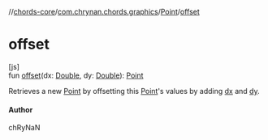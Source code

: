 //[chords-core](../../../index.md)/[com.chrynan.chords.graphics](../index.md)/[Point](index.md)/[offset](offset.md)

# offset

[js]\
fun [offset](offset.md)(dx: [Double](https://kotlinlang.org/api/latest/jvm/stdlib/kotlin/-double/index.html), dy: [Double](https://kotlinlang.org/api/latest/jvm/stdlib/kotlin/-double/index.html)): [Point](index.md)

Retrieves a new [Point](index.md) by offsetting this [Point](index.md)'s values by adding [dx](offset.md) and [dy](offset.md).

#### Author

chRyNaN
